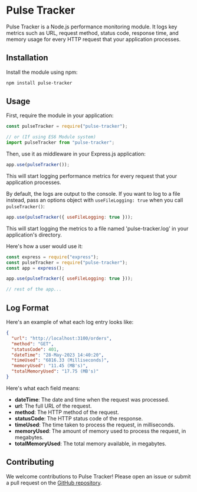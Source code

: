 # Pulse Tracker

Pulse Tracker is a Node.js performance monitoring module. It logs key metrics such as URL, request method, status code, response time, and memory usage for every HTTP request that your application processes.

## Installation

Install the module using npm:

```bash
npm install pulse-tracker
```

## Usage

First, require the module in your application:

```javascript
const pulseTracker = require("pulse-tracker");

// or (If using ES6 Module system)
import pulseTracker from "pulse-tracker";
```

Then, use it as middleware in your Express.js application:

```javascript
app.use(pulseTracker());
```

This will start logging performance metrics for every request that your application processes.

By default, the logs are output to the console. If you want to log to a file instead, pass an options object with `useFileLogging: true` when you call `pulseTracker()`:

```javascript
app.use(pulseTracker({ useFileLogging: true }));
```

This will start logging the metrics to a file named 'pulse-tracker.log' in your application's directory.

Here's how a user would use it:

```javascript
const express = require("express");
const pulseTracker = require("pulse-tracker");
const app = express();

app.use(pulseTracker({ useFileLogging: true }));

// rest of the app...
```

## Log Format

Here's an example of what each log entry looks like:

```json
{
  "url": "http://localhost:3100/orders",
  "method": "GET",
  "statusCode": 401,
  "dateTime": "28-May-2023 14:40:20",
  "timeUsed": "6816.33 (Milliseconds)",
  "memoryUsed": "11.45 (MB's)",
  "totalMemoryUsed": "17.75 (MB's)"
}
```

Here's what each field means:

- **dateTime**: The date and time when the request was processed.
- **url**: The full URL of the request.
- **method**: The HTTP method of the request.
- **statusCode**: The HTTP status code of the response.
- **timeUsed**: The time taken to process the request, in milliseconds.
- **memoryUsed**: The amount of memory used to process the request, in megabytes.
- **totalMemoryUsed**: The total memory available, in megabytes.

## Contributing

We welcome contributions to Pulse Tracker! Please open an issue or submit a pull request on the [GitHub repository](https://github.com/anandshankar27/pulse-tracker).
